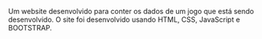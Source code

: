 Um website desenvolvido para conter os dados de um jogo que está sendo desenvolvido. 
O site foi desenvolvido usando HTML, CSS, JavaScript e BOOTSTRAP.
